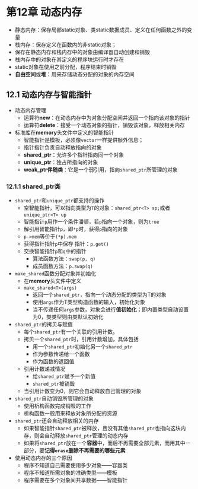 # 第12章 动态内存

- 静态内存：保存局部static对象、类static数据成员、定义在任何函数之外的变量
- 栈内存：保存定义在函数内的非static对象；
- 保存在静态内存和栈内存中的对象由编译器自动创建和销毁
- 栈内存中的对象在其定义的程序块运行时才存在
- static对象在使用之前分配，程序结束时销毁
- **自由空间**或**堆**：用来存储动态分配的对象的内存空间



## 12.1 动态内存与智能指针

- 动态内存管理
  - 运算符**new**：在动态内存中为对象分配空间并返回一个指向该对象的指针
  - 运算符**delete**：接受一个动态对象的指针，销毁该对象，释放相关内存
- 标准库在**memory**头文件中定义的智能指针
  - 智能指针是模板，必须像`vector`一样提供额外信息；
  - 指针指针负责自动释放指向的对象
  - **shared_ptr**：允许多个指针指向同一个对象
  - **unique_ptr**：独占所指向的对象
  - **weak_ptr伴随类**：它是一个弱引用，指向`shared_ptr`所管理的对象

### 12.1.1 shared_ptr类

- `shared_ptr`和`unique_ptr`都支持的操作
  - 空智能指针，可以指向类型为`T`的对象：`shared_ptr<T> sp;`或者`unique_ptr<T> up`
  - 智能指针`p`用作一个条件潘顿，若`p`指向一个对象，则为`true`
  - 解引用智能指针`p`，即`*p`时，获得`p`指向的对象
  - `p->mem`等价于`(*p).mem`
  - 获得指针指针`p`中保存 指针：`p.get()`
  - 交换智能指针`p`和`q`中的指针
    - 算法函数方法：`swap(p, q)`
    - 成员函数方法：`p.swap(q)`
- `make_shared`函数分配对象并初始化
  - 在**memory**头文件中定义
  - `make_shared<T>(args)`
    - 返回一个`shared_ptr`，指向一个动态分配的类型为T的对象
    - 使用`args`作为T类型构造函数的输入，初始化对象
    - 当不传递任何`args`参数，对象会进行**值初始化**；即内置类型自动设置为0，类类型则由类默认初始化
- `shared_ptr`的拷贝与赋值
  - 每个`shared_ptr`有一个关联的引用计数。
  - 拷贝一个`shared_ptr`时，引用计数增加，具体包括
    - 用一个`shared_ptr`初始化另一个`shared_ptr`
    - 作为参数传递给一个函数
    - 作为函数的返回值
  - 引用计数递减情况
    - 给`shared_ptr`赋予一个新值
    - `shared_ptr`被销毁
  - 当引用计数变为0，则它会自动释放自己管理的对象
- `shared_ptr`自动销毁所管理的对象
  - 使用析构函数完成销毁的工作
  - 析构函数一般用来释放对象所分配的资源
- `shared_ptr`还会自动释放相关的内存
  - 如果智能指针`shared_ptr`被释放，且没有其他`shared_ptr`也指向这块内存，则会自动释放`shared_ptr`管理的动态内存
  - 如果将`shared_ptr`放在一个**容器**中，而后不再需要全部元素，而用其中一部分，要**记得`erase`删除不再需要的哪些元素**
- 使用动态内存的三个原因
  - 程序不知道自己需要使用多少对象——容器类
  - 程序不知道所需对象的准确类型——模板
  - 程序需要在多个对象间共享数据——智能指针

